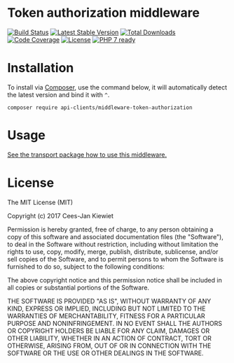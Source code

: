 # Token authorization middleware

[![Build Status](https://travis-ci.org/php-api-clients/middleware-token-authorization.svg?branch=master)](https://travis-ci.org/php-api-clients/middleware-token-authorization)
[![Latest Stable Version](https://poser.pugx.org/api-clients/middleware-token-authorization/v/stable.png)](https://packagist.org/packages/api-clients/middleware-token-authorization)
[![Total Downloads](https://poser.pugx.org/api-clients/middleware-token-authorization/downloads.png)](https://packagist.org/packages/api-clients/middleware-token-authorization)
[![Code Coverage](https://scrutinizer-ci.com/g/php-api-clients/middleware-token-authorization/badges/coverage.png?b=master)](https://scrutinizer-ci.com/g/php-api-clients/middleware-token-authorization/?branch=master)
[![License](https://poser.pugx.org/api-clients/middleware-token-authorization/license.png)](https://packagist.org/packages/api-clients/middleware-token-authorization)
[![PHP 7 ready](http://php7ready.timesplinter.ch/php-api-clients/middleware-token-authorization/badge.svg)](https://travis-ci.org/php-api-clients/middleware-token-authorization)

# Installation

To install via [Composer](http://getcomposer.org/), use the command below, it will automatically detect the latest version and bind it with `^`.

```
composer require api-clients/middleware-token-authorization 
```
# Usage

[See the transport package how to use this middleware.](https://github.com/php-api-clients/transport#middleware)

# License

The MIT License (MIT)

Copyright (c) 2017 Cees-Jan Kiewiet

Permission is hereby granted, free of charge, to any person obtaining a copy
of this software and associated documentation files (the "Software"), to deal
in the Software without restriction, including without limitation the rights
to use, copy, modify, merge, publish, distribute, sublicense, and/or sell
copies of the Software, and to permit persons to whom the Software is
furnished to do so, subject to the following conditions:

The above copyright notice and this permission notice shall be included in all
copies or substantial portions of the Software.

THE SOFTWARE IS PROVIDED "AS IS", WITHOUT WARRANTY OF ANY KIND, EXPRESS OR
IMPLIED, INCLUDING BUT NOT LIMITED TO THE WARRANTIES OF MERCHANTABILITY,
FITNESS FOR A PARTICULAR PURPOSE AND NONINFRINGEMENT. IN NO EVENT SHALL THE
AUTHORS OR COPYRIGHT HOLDERS BE LIABLE FOR ANY CLAIM, DAMAGES OR OTHER
LIABILITY, WHETHER IN AN ACTION OF CONTRACT, TORT OR OTHERWISE, ARISING FROM,
OUT OF OR IN CONNECTION WITH THE SOFTWARE OR THE USE OR OTHER DEALINGS IN THE
SOFTWARE.
